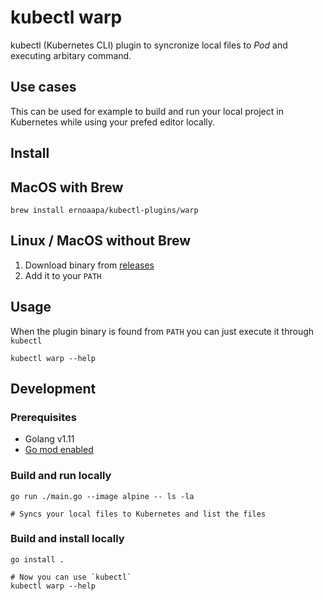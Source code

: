 # kubectl warp
kubectl (Kubernetes CLI) plugin to syncronize local files to _Pod_ and executing arbitary command.

## Use cases
This can be used for example to build and run your local project in Kubernetes while using your prefed editor locally.

## Install
## MacOS with Brew
```shell
brew install ernoaapa/kubectl-plugins/warp
```
## Linux / MacOS without Brew
1. Download binary from [releases](https://github.com/ernoaapa/kubectl-warp/releases)
2. Add it to your `PATH`

## Usage
When the plugin binary is found from `PATH` you can just execute it through `kubectl`
```shell
kubectl warp --help
```

## Development
### Prerequisites
- Golang v1.11
- [Go mod enabled](https://github.com/golang/go/wiki/Modules)

### Build and run locally
```shell
go run ./main.go --image alpine -- ls -la

# Syncs your local files to Kubernetes and list the files
```

### Build and install locally
```shell
go install .

# Now you can use `kubectl`
kubectl warp --help
```
